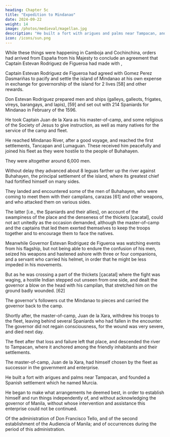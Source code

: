 ```yaml
---
heading: Chapter 5c
title: "Expedition to Mindanao"
date: 2024-09-22
weight: 14
image: /photos/medieval/magellan.jpg
description: "He built a fort with arigues and palms near Tampacan, and founded a Spanish settlement which he named Murcia"
icon: /icons/sun.png
---
```




While these things were happening in Camboja and Cochinchina, orders had arrived from España from his Majesty to conclude an agreement that Captain Estevan Rodriguez de Figueroa had made with , 

Captain Estevan Rodriguez de Figueroa had agreed with Gomez Perez Dasmariñas to pacify and settle the island of Mindanao at his own expense in exchange for governorship of the island for 2 lives [58] and other rewards. 

Don Estevan Rodriguez prepared men and ships (galleys, galleots, frigates, vireys, barangays, and lapis), [59] and set out with 214 Spaniards for Mindanao in February of the 1596.

He took Captain Juan de la Xara as his master-of-camp, and some religious of the Society of Jesus to give instruction, as well as many natives for the service of the camp and fleet.

He reached Mindanao River, after a good voyage, and reached the first settlements, Tancapan and Lumaguan. These received him peacefully and joined his fleet as they were hostile to the people of Buhahayen.

They were altogether around 6,000 men. 

Without delay they advanced about 8 leguas farther up the river against Buhahayen, the principal settlement of the island, where its greatest chief had fortified himself on many sides. 

<!-- Arrived at the settlement, the fleet cast anchor, and immediately landed a large proportion of the troops with their arms. But before reaching the houses and fort, and while going through some thickets [çacatal] [60] near the shore,  -->

They landed and encountered some of the men of Buhahayen, who were coming to meet them with their campilans, carazas [61] and other weapons, and who attacked them on various sides. 

The latter [i.e., the Spaniards and their allies], on account of the swampiness of the place and the denseness of the thickets [çacatal], could not act unitedly as the occasion demanded, although the master-of-camp and the captains that led them exerted themselves to keep the troops together and to encourage them to face the natives. 

Meanwhile Governor Estevan Rodriguez de Figueroa was watching events from his flagship, but not being able to endure the confusion of his men, seized his weapons and hastened ashore with three or four companions, and a servant who carried his helmet, in order that he might be less impeded in his movements. 

But as he was crossing a part of the thickets [çacatal] where the fight was waging, a hostile Indian stepped out unseen from one side, and dealt the governor a blow on the head with his campilan, that stretched him on the ground badly wounded. [62]

The governor's followers cut the Mindanao to pieces and carried the governor back to the camp. 

Shortly after, the master-of-camp, Juan de la Xara, withdrew his troops to the fleet, leaving behind several Spaniards who had fallen in the encounter. The governor did not regain consciousness, for the wound was very severe, and died next day. 

The fleet after that loss and failure left that place, and descended the river to Tampacan, where it anchored among the friendly inhabitants and their settlements.

The master-of-camp, Juan de la Xara, had himself chosen by the fleet as successor in the government and enterprise. 

He built a fort with arigues and palms near Tampacan, and founded a Spanish settlement which he named Murcia. 

He began to make what arrangements he deemed best, in order to establish himself and run things independently of, and without acknowledging the governor of Manila, without whose intervention and assistance this enterprise could not be continued.

Of the administration of Don Francisco Tello, and of the second establishment of the Audiencia of Manila; and of occurrences during the period of this administration.

